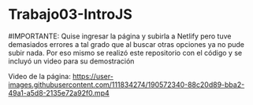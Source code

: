 # Trabajo03-IntroJS

#IMPORTANTE: 
Quise ingresar la página y subirla a Netlify pero tuve demasiados errores a tal grado que al buscar otras opciones ya no pude subir nada. Por eso mismo se realizó este repositorio con el código y se incluyó un video para su demostración

Video de la página:
https://user-images.githubusercontent.com/111834274/190572340-88c20d89-bba2-49a1-a5d8-2135e72a92f0.mp4

